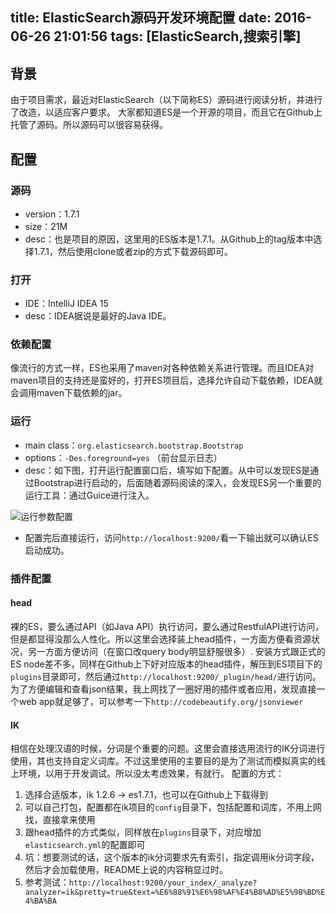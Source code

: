 title: ElasticSearch源码开发环境配置
date: 2016-06-26 21:01:56
tags: [ElasticSearch,搜索引擎]
---

背景
-----
由于项目需求，最近对ElasticSearch（以下简称ES）源码进行阅读分析，并进行了改造，以适应客户要求。
大家都知道ES是一个开源的项目，而且它在Github上托管了源码。所以源码可以很容易获得。

<!--more-->

配置
-----
### 源码
* version：1.7.1
* size：21M
* desc：也是项目的原因，这里用的ES版本是1.7.1。从Github上的tag版本中选择1.7.1，然后使用clone或者zip的方式下载源码即可。

### 打开
* IDE：IntelliJ IDEA 15
* desc：IDEA据说是最好的Java IDE。

### 依赖配置
像流行的方式一样，ES也采用了maven对各种依赖关系进行管理。而且IDEA对maven项目的支持还是蛮好的，打开ES项目后，选择允许自动下载依赖，IDEA就会调用maven下载依赖的jar。

### 运行
* main class：`org.elasticsearch.bootstrap.Bootstrap`
* options：`-Des.foreground=yes` （前台显示日志）
* desc：如下图，打开运行配置窗口后，填写如下配置。从中可以发现ES是通过Bootstrap进行启动的，后面随着源码阅读的深入，会发现ES另一个重要的运行工具：通过Guice进行注入。

<img src="{% asset_path 1.png %}" alt="运行参数配置" />

* 配置完后直接运行，访问`http://localhost:9200/`看一下输出就可以确认ES启动成功。

### 插件配置

#### head
裸的ES，要么通过API（如Java API）执行访问，要么通过RestfulAPI进行访问，但是都显得没那么人性化。所以这里会选择装上head插件，一方面方便看资源状况，另一方面方便访问（在窗口改query body明显舒服很多）.
安装方式跟正式的ES node差不多，同样在Github上下好对应版本的head插件，解压到ES项目下的`plugins`目录即可，然后通过`http://localhost:9200/_plugin/head/`进行访问。
为了方便编辑和查看json结果，我上网找了一圈好用的插件或者应用，发现直接一个web app就足够了，可以参考一下`http://codebeautify.org/jsonviewer`

#### IK
相信在处理汉语的时候，分词是个重要的问题。这里会直接选用流行的IK分词进行使用，其也支持自定义词库。不过这里使用的主要目的是为了测试而模拟真实的线上环境，以用于开发调试。所以没太考虑效果，有就行。
配置的方式：

1. 选择合适版本，ik 1.2.6 -> es1.7.1，也可以在Github上下载得到
2. 可以自己打包，配置都在ik项目的`config`目录下，包括配置和词库，不用上网找，直接拿来使用
3. 跟head插件的方式类似，同样放在`plugins`目录下，对应增加`elasticsearch.yml`的配置即可
4. 坑：想要测试的话，这个版本的ik分词要求先有索引，指定调用ik分词字段，然后才会加载使用，README上说的内容稍显过时。
5. 参考测试：`http://localhost:9200/your_index/_analyze?analyzer=ik&pretty=true&text=%E6%88%91%E6%98%AF%E4%B8%AD%E5%9B%BD%E4%BA%BA`